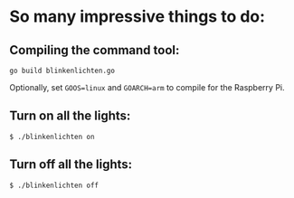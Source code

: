 # So many impressive things to do:

## Compiling the command tool:

```
go build blinkenlichten.go
```

Optionally, set `GOOS=linux` and `GOARCH=arm` to compile for the Raspberry Pi.

## Turn on all the lights:

```
$ ./blinkenlichten on
```

## Turn off all the lights:

```
$ ./blinkenlichten off
```
